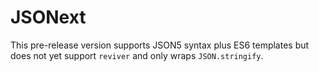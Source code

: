 # JSONext

This pre-release version supports JSON5 syntax plus ES6 templates but does not
yet support `reviver` and only wraps `JSON.stringify`.
